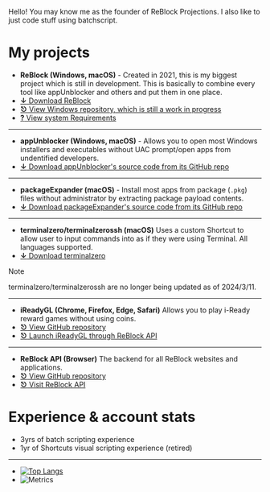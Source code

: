 Hello! You may know me as the founder of ReBlock Projections. I also like to just code stuff using batchscript.

# My projects

- **ReBlock (Windows, macOS)** - Created in 2021, this is my biggest project which is still in development. This is basically to combine every tool like appUnblocker and others and put them in one place.
- [**↓** Download ReBlock](https://sites.google.com/view/reblock/install/versions)
- [**⎋** View Windows repository, which is still a work in progress](https://github.com/yourworstnightmare1/ReBlock-for-Windows)
- [**?** View system Requirements](https://sites.google.com/view/reblock/install/compatability)
---
- **appUnblocker (Windows, macOS)** - Allows you to open most Windows installers and executables without UAC prompt/open apps from undentified developers.
- [**↓** Download appUnblocker's source code from its GitHub repo](https://github.com/yourworstnightmare1/appunblocker)
---
- **packageExpander (macOS)** - Install most apps from package (`.pkg`) files without administrator by extracting package payload contents.
- [**↓** Download packageExpander's source code from its GitHub repo](https://github.com/yourworstnightmare1/packageexpander)
---
- **terminalzero/terminalzerossh (macOS)** Uses a custom Shortcut to allow user to input commands into as if they were using Terminal. All languages supported.
- [**↓** Download terminalzero](https://www.icloud.com/shortcuts/c57cc57b1a814e298369e6ee6607db6f)
> [!NOTE]
> terminalzero/terminalzerossh are no longer being updated as of 2024/3/11.
---
- **iReadyGL (Chrome, Firefox, Edge, Safari)** Allows you to play i-Ready reward games without using coins.
- [**⎋** View GitHub repository](https://github.com/yourworstnightmare1/ireadygl)
- [**⎋** Launch iReadyGL through ReBlock API](https://yourworstnightmare1.github.io/assets/irgl/v2/r1/irgl.html)
---
- **ReBlock API (Browser)** The backend for all ReBlock websites and applications.
- [**⎋** View GitHub repository](https://github.com/yourworstnightmare1/yourworstnightmare1.github.io)
- [**⎋** Visit ReBlock API](https://yourworstnightmare1.github.io)
  
# Experience & account stats

- 3yrs of batch scripting experience
- 1yr of Shortcuts visual scripting experience (retired)
---
- [![Top Langs](https://github-readme-stats.vercel.app/api/top-langs/?username=yourworstnightmare1)](https://github.com/yourworstnightmare1/)
- ![Metrics](https://metrics.lecoq.io/yourworstnightmare1?template=classic&base=header%2C%20activity%2C%20community%2C%20repositories%2C%20metadata&base.indepth=false&base.hireable=false&base.skip=false&config.timezone=America%2FChicago)
